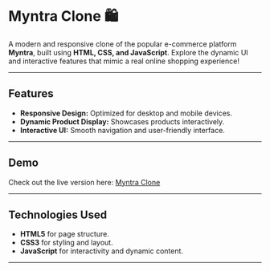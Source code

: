 # Myntra Clone 🛍️

A modern and responsive clone of the popular e-commerce platform **Myntra**, built using **HTML, CSS, and JavaScript**. Explore the dynamic UI and interactive features that mimic a real online shopping experience!

---

## Features

- **Responsive Design:** Optimized for desktop and mobile devices.
- **Dynamic Product Display:** Showcases products interactively.
- **Interactive UI:** Smooth navigation and user-friendly interface.

---

## Demo

Check out the live version here: [Myntra Clone](https://afrit-bagani.github.io/myntra-js/)

---

## Technologies Used

- **HTML5** for page structure.
- **CSS3** for styling and layout.
- **JavaScript** for interactivity and dynamic content.

---
